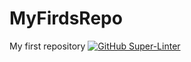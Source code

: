 # MyFirdsRepo
My first repository
[![GitHub Super-Linter](https://github.com/JacobLorSHH/MyFirdsRepo/workflows/Lint%20Code%20Base/badge.svg)](https://github.com/marketplace/actions/super-linter)
